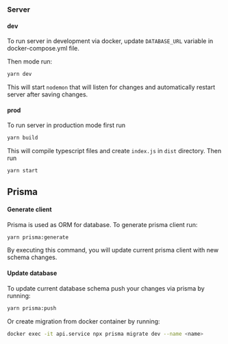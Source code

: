 ### Server

#### dev

To run server in development via docker, update `DATABASE_URL` variable in docker-compose.yml file.

Then mode run:

```bash
yarn dev
```

This will start `nodemon` that will listen for changes and automatically restart server after saving changes.

#### prod

To run server in production mode first run

```bash
yarn build
```

This will compile typescript files and create `index.js` in `dist` directory. Then run

```bash
yarn start
```

## Prisma

#### Generate client

Prisma is used as ORM for database. To generate prisma client run:

```bash
yarn prisma:generate
```

By executing this command, you will update current prisma client with new schema changes.

#### Update database

To update current database schema push your changes via prisma by running:

```bash
yarn prisma:push
```

Or create migration from docker container by running:

```bash
docker exec -it api.service npx prisma migrate dev --name <name>
```